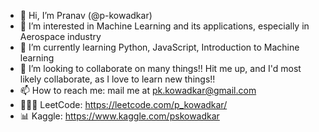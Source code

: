 - 👋 Hi, I’m Pranav (@p-kowadkar)
- 👀 I’m interested in Machine Learning and its applications, especially in Aerospace industry
- 🌱 I’m currently learning Python, JavaScript, Introduction to Machine learning
- 💞️ I’m looking to collaborate on many things!! Hit me up, and I'd most likely collaborate, as I love to learn new things!!
- 📫 How to reach me: mail me at pk.kowadkar@gmail.com
- 🧑🏽‍💻 LeetCode: https://leetcode.com/p_kowadkar/
- 📊 Kaggle: https://www.kaggle.com/pskowadkar

<!---
p-kowadkar/p-kowadkar is a ✨ special ✨ repository because its `README.md` (this file) appears on your GitHub profile.
You can click the Preview link to take a look at your changes.
--->
